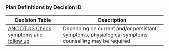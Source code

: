 ### Plan Definitions by Decision ID

|Decision Table|Description|
|---|---|
|[ANC.DT.03 Check symptoms and follow up](PlanDefinition-ANCDT03.html)|Depending on current and/or persistant symptoms, physiological symptoms counselling may be required|
